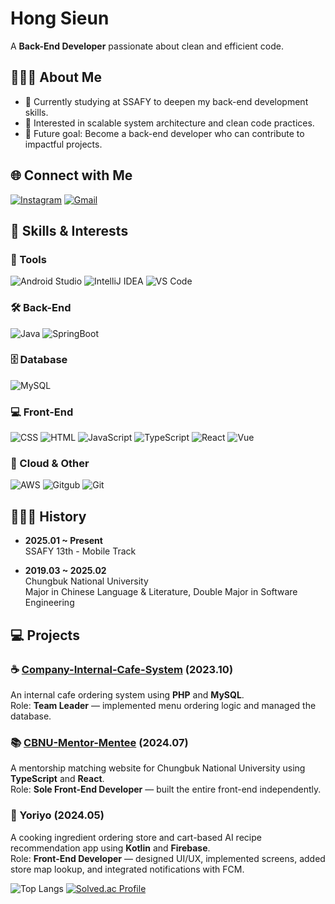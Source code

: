 # Hong Sieun
A **Back-End Developer** passionate about clean and efficient code.

## 👩🏻‍💻 About Me

- 📌 Currently studying at SSAFY to deepen my back-end development skills.
- 🚀 Interested in scalable system architecture and clean code practices.
- 🎯 Future goal: Become a back-end developer who can contribute to impactful projects.

## 🌐 Connect with Me

[![Instagram](https://img.shields.io/badge/Instagram-E4405F?style=flat&logo=Instagram&logoColor=white)](https://www.instagram.com/c_eun19)
[![Gmail](https://img.shields.io/badge/Gmail-d14836?style=flat&logo=Gmail&logoColor=white)](mailto:tjwns53@naver.com)

## 💼 Skills & Interests

### 🔧 Tools
![Android Studio](https://img.shields.io/badge/Android_Studio-3DDC84?style=flat&logo=AndroidStudio&logoColor=white)
![IntelliJ IDEA](https://img.shields.io/badge/IntelliJ_IDEA-2C2255?style=flat&logo=intellij-idea&logoColor=white)
![VS Code](https://img.shields.io/badge/VS_Code-007ACC?style=flat&logo=visual-studio-code&logoColor=white)

### 🛠️ Back-End
![Java](https://img.shields.io/badge/Java-007396?style=flat&logo=java&logoColor=white)
![SpringBoot](https://img.shields.io/badge/SpringBoot-6DB33F?style=flat&logo=Spring&logoColor=white)

### 🗄️ Database
![MySQL](https://img.shields.io/badge/MySQL-E6B91E?style=flat&logo=MySQL&logoColor=white)

### 💻 Front-End
![CSS](https://img.shields.io/badge/CSS-1572B6?style=flat&logo=css3&logoColor=white)
![HTML](https://img.shields.io/badge/HTML-00599C?style=flat&logo=html5&logoColor=white)
![JavaScript](https://img.shields.io/badge/JavaScript-F7DF1E?style=flat&logo=javascript&logoColor=white)
![TypeScript](https://img.shields.io/badge/TypeScript-3077C6?style=flat&logo=typescript&logoColor=white)
![React](https://img.shields.io/badge/React-61DAFB?style=flat&logo=React&logoColor=white)
![Vue](https://img.shields.io/badge/vue.js-4FC08D?style=flat&logo=Vue.js&logoColor=white)

### 🔗 Cloud & Other
![AWS](https://img.shields.io/badge/AWS-333664?style=flat&logo=amazon-aws&logoColor=white)
![Gitgub](https://img.shields.io/badge/github-181717?style=flat&logo=github&logoColor=white)
![Git](https://img.shields.io/badge/git-F05032?style=flat&logo=git&logoColor=white)

## 🧑🏻‍💻 History

- **2025.01 ~ Present**  
  SSAFY 13th - Mobile Track

- **2019.03 ~ 2025.02**  
  Chungbuk National University  
  Major in Chinese Language & Literature, Double Major in Software Engineering

## 💻 Projects

### ☕️ [Company-Internal-Cafe-System](https://github.com/XIOZ119/Company-Internal-Cafe-System) (2023.10)

An internal cafe ordering system using **PHP** and **MySQL**.  
Role: **Team Leader** — implemented menu ordering logic and managed the database.

### 📚 [CBNU-Mentor-Mentee](https://github.com/MentorMenteeCore/mentor-mentee-front) (2024.07)

A mentorship matching website for Chungbuk National University using **TypeScript** and **React**.  
Role: **Sole Front-End Developer** — built the entire front-end independently.

### 🍳 Yoriyo (2024.05)

A cooking ingredient ordering store and cart-based AI recipe recommendation app using **Kotlin** and **Firebase**.  
Role: **Front-End Developer** — designed UI/UX, implemented screens, added store map lookup, and integrated notifications with FCM.

![Top Langs](https://github-readme-stats.vercel.app/api/top-langs/?username=XIOZ119&layout=compact)
[![Solved.ac Profile](http://mazassumnida.wtf/api/v2/generate_badge?boj=sieun4449)](https://solved.ac/sieun4449/)
